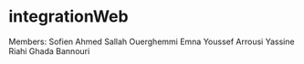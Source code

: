 # integrationWeb
Members:
Sofien Ahmed Sallah
Ouerghemmi Emna
Youssef Arrousi
Yassine Riahi
Ghada Bannouri
